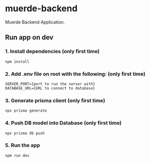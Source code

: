 # muerde-backend

Muerde Backend Application.


## Run app on dev

### 1. Install dependencies (only first time)

```
npm install
```

### 2. Add .env file on root with the following: (only first time)

```
SERVER_PORT={port to run the server with}
DATABASE_URL={URL to connect to database}
```

### 3. Generate prisma client (only first time)

```
npx prisma generate
```

### 4. Push DB model into Database (only first time)

```
npx prisma db push
```

### 5. Run the app

```
npm run dev
```